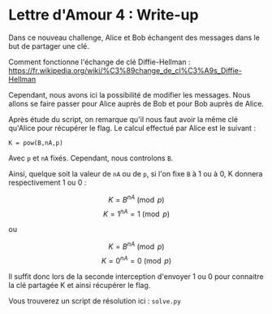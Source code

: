 # Lettre d'Amour 4 : Write-up

Dans ce nouveau challenge, Alice et Bob échangent des messages dans le but de partager une clé.

Comment fonctionne l'échange de clé Diffie-Hellman : https://fr.wikipedia.org/wiki/%C3%89change_de_cl%C3%A9s_Diffie-Hellman 

Cependant, nous avons ici la possibilité de modifier les messages. Nous allons se faire passer pour Alice auprès de Bob et pour Bob auprès de Alice.

Après étude du script, on remarque qu'il nous faut avoir la même clé qu'Alice pour récupérer le flag.
Le calcul effectué par Alice est le suivant : 
```
K = pow(B,nA,p)
```
Avec `p` et `nA` fixés.
Cependant, nous controlons `B`.

Ainsi, quelque soit la valeur de `nA` ou de `p`, si l'on fixe `B` à 1 ou à 0, K donnera respectivement 1 ou 0 :

$$K = B^{nA} \pmod p$$
$$K = 1^{nA} = 1 \pmod p$$

ou 

$$K = B^{nA} \pmod p$$
$$K = 0^{nA} = 0 \pmod p$$

Il suffit donc lors de la seconde interception d'envoyer 1 ou 0 pour connaitre la clé partagée K et ainsi récupérer le flag.

Vous trouverez un script de résolution ici : `solve.py`